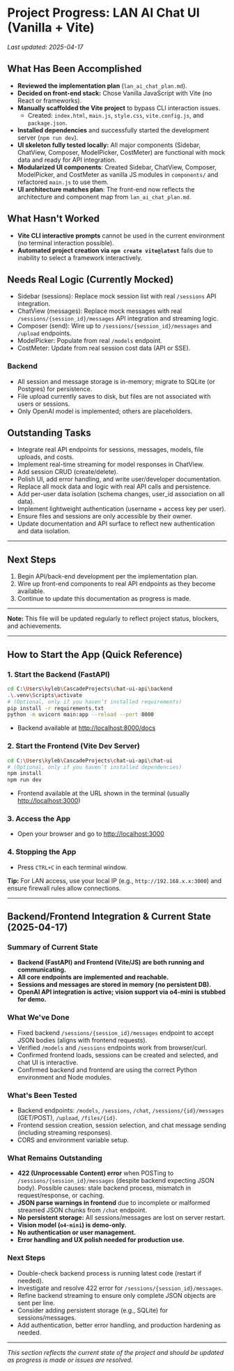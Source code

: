 # Project Progress: LAN AI Chat UI (Vanilla + Vite)

_Last updated: 2025-04-17_

## What Has Been Accomplished
- **Reviewed the implementation plan** (`lan_ai_chat_plan.md`).
- **Decided on front-end stack:** Chose Vanilla JavaScript with Vite (no React or frameworks).
- **Manually scaffolded the Vite project** to bypass CLI interaction issues.
  - Created: `index.html`, `main.js`, `style.css`, `vite.config.js`, and `package.json`.
- **Installed dependencies** and successfully started the development server (`npm run dev`).
- **UI skeleton fully tested locally:** All major components (Sidebar, ChatView, Composer, ModelPicker, CostMeter) are functional with mock data and ready for API integration.
- **Modularized UI components**: Created Sidebar, ChatView, Composer, ModelPicker, and CostMeter as vanilla JS modules in `components/` and refactored `main.js` to use them.
- **UI architecture matches plan**: The front-end now reflects the architecture and component map from `lan_ai_chat_plan.md`.

## What Hasn't Worked
- **Vite CLI interactive prompts** cannot be used in the current environment (no terminal interaction possible).
- **Automated project creation via `npm create vite@latest`** fails due to inability to select a framework interactively.

## Needs Real Logic (Currently Mocked)
- Sidebar (sessions): Replace mock session list with real `/sessions` API integration.
- ChatView (messages): Replace mock messages with real `/sessions/{session_id}/messages` API integration and streaming logic.
- Composer (send): Wire up to `/sessions/{session_id}/messages` and `/upload` endpoints.
- ModelPicker: Populate from real `/models` endpoint.
- CostMeter: Update from real session cost data (API or SSE).

### Backend
- All session and message storage is in-memory; migrate to SQLite (or Postgres) for persistence.
- File upload currently saves to disk, but files are not associated with users or sessions.
- Only OpenAI model is implemented; others are placeholders.

## Outstanding Tasks
- Integrate real API endpoints for sessions, messages, models, file uploads, and costs.
- Implement real-time streaming for model responses in ChatView.
- Add session CRUD (create/delete).
- Polish UI, add error handling, and write user/developer documentation.
- Replace all mock data and logic with real API calls and persistence.
- Add per-user data isolation (schema changes, user_id association on all data).
- Implement lightweight authentication (username + access key per user).
- Ensure files and sessions are only accessible by their owner.
- Update documentation and API surface to reflect new authentication and data isolation.

---

## Next Steps
1. Begin API/back-end development per the implementation plan.
2. Wire up front-end components to real API endpoints as they become available.
3. Continue to update this documentation as progress is made.

---

**Note:** This file will be updated regularly to reflect project status, blockers, and achievements.

---

## How to Start the App (Quick Reference)

### 1. Start the Backend (FastAPI)
```sh
cd C:\Users\kyleb\CascadeProjects\chat-ui-api\backend
.\.venv\Scripts\activate
# (Optional, only if you haven’t installed requirements)
pip install -r requirements.txt
python -m uvicorn main:app --reload --port 8000
```
- Backend available at [http://localhost:8000/docs](http://localhost:8000/docs)

### 2. Start the Frontend (Vite Dev Server)
```sh
cd C:\Users\kyleb\CascadeProjects\chat-ui-api\chat-ui
# (Optional, only if you haven’t installed dependencies)
npm install
npm run dev
```
- Frontend available at the URL shown in the terminal (usually [http://localhost:3000](http://localhost:3000))

### 3. Access the App
- Open your browser and go to [http://localhost:3000](http://localhost:3000)

### 4. Stopping the App
- Press `CTRL+C` in each terminal window.

**Tip:** For LAN access, use your local IP (e.g., `http://192.168.x.x:3000`) and ensure firewall rules allow connections.

---

## Backend/Frontend Integration & Current State (2025-04-17)

### Summary of Current State
- **Backend (FastAPI) and Frontend (Vite/JS) are both running and communicating.**
- **All core endpoints are implemented and reachable.**
- **Sessions and messages are stored in memory (no persistent DB).**
- **OpenAI API integration is active; vision support via o4-mini is stubbed for demo.**

### What We've Done
- Fixed backend `/sessions/{session_id}/messages` endpoint to accept JSON bodies (aligns with frontend requests).
- Verified `/models` and `/sessions` endpoints work from browser/curl.
- Confirmed frontend loads, sessions can be created and selected, and chat UI is interactive.
- Confirmed backend and frontend are using the correct Python environment and Node modules.

### What's Been Tested
- Backend endpoints: `/models`, `/sessions`, `/chat`, `/sessions/{id}/messages` (GET/POST), `/upload`, `/files/{id}`.
- Frontend session creation, session selection, and chat message sending (including streaming responses).
- CORS and environment variable setup.

### What Remains Outstanding
- **422 (Unprocessable Content) error** when POSTing to `/sessions/{session_id}/messages` (despite backend expecting JSON body). Possible causes: stale backend process, mismatch in request/response, or caching.
- **JSON parse warnings in frontend** due to incomplete or malformed streamed JSON chunks from `/chat` endpoint.
- **No persistent storage:** All sessions/messages are lost on server restart.
- **Vision model (`o4-mini`) is demo-only.**
- **No authentication or user management.**
- **Error handling and UX polish needed for production use.**

### Next Steps
- Double-check backend process is running latest code (restart if needed).
- Investigate and resolve 422 error for `/sessions/{session_id}/messages`.
- Refine backend streaming to ensure only complete JSON objects are sent per line.
- Consider adding persistent storage (e.g., SQLite) for sessions/messages.
- Add authentication, better error handling, and production hardening as needed.

---

*This section reflects the current state of the project and should be updated as progress is made or issues are resolved.*

